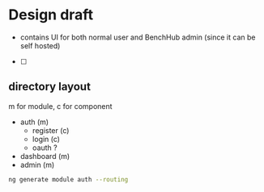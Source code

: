 # Design draft

- contains UI for both normal user and BenchHub admin (since it can be self hosted)
- [ ] 

## directory layout

m for module, c for component

- auth (m)
  - register (c)
  - login (c)
  - oauth ?
- dashboard (m)
- admin (m)

````bash
ng generate module auth --routing
````

